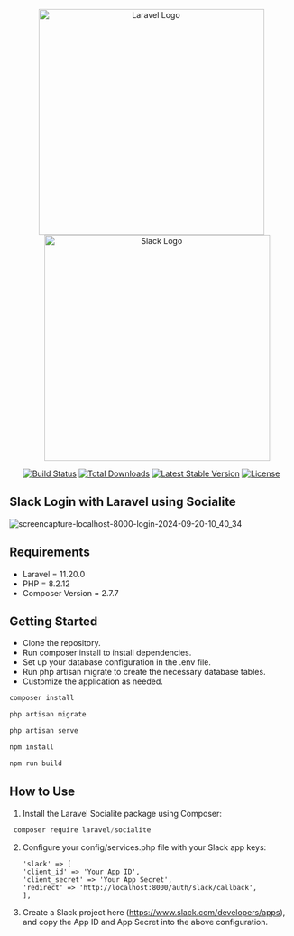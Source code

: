 <p align="center">
    <a href="https://laravel.com" target="_blank">
        <img src="https://raw.githubusercontent.com/laravel/art/master/logo-lockup/5%20SVG/2%20CMYK/1%20Full%20Color/laravel-logolockup-cmyk-red.svg" width="400" alt="Laravel Logo">
    </a>
    <a href="https://slack.com" target="_blank" style="margin-left: 20px;">
        <img src="https://upload.wikimedia.org/wikipedia/commons/7/76/Slack_Icon.png" width="400" alt="Slack Logo">
    </a>
</p>

<p align="center">
<a href="https://github.com/laravel/framework/actions"><img src="https://github.com/laravel/framework/workflows/tests/badge.svg" alt="Build Status"></a>
<a href="https://packagist.org/packages/laravel/framework"><img src="https://img.shields.io/packagist/dt/laravel/framework" alt="Total Downloads"></a>
<a href="https://packagist.org/packages/laravel/framework"><img src="https://img.shields.io/packagist/v/laravel/framework" alt="Latest Stable Version"></a>
<a href="https://packagist.org/packages/laravel/framework"><img src="https://img.shields.io/packagist/l/laravel/framework" alt="License"></a>
</p>

## Slack Login with Laravel using Socialite

![screencapture-localhost-8000-login-2024-09-20-10_40_34](https://github.com/user-attachments/assets/43458425-d9db-4378-acdf-9aa7d145b333)

## Requirements
-  Laravel = 11.20.0
-  PHP = 8.2.12
-  Composer Version = 2.7.7

## Getting Started
-  Clone the repository.
-  Run composer install to install dependencies.
-  Set up your database configuration in the .env file.
-  Run php artisan migrate to create the necessary database tables.
-  Customize the application as needed.

```javascript
composer install
```

```javascript
php artisan migrate
```

```javascript
php artisan serve
```

```javascript
npm install
```

```javascript
npm run build
```
## How to Use

1)  Install the Laravel Socialite package using Composer:
   ```javascript
    composer require laravel/socialite
   ```

2) Configure your config/services.php file with your Slack app keys:
   ```
   'slack' => [
   'client_id' => 'Your App ID', 
   'client_secret' => 'Your App Secret',
   'redirect' => 'http://localhost:8000/auth/slack/callback',
   ],
   ```

4) Create a Slack project here (https://www.slack.com/developers/apps), and copy the App ID and App Secret into the above configuration.
